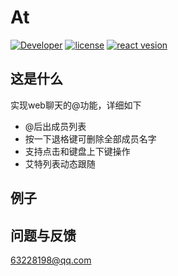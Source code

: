 # At

[![Developer](https://img.shields.io/badge/Developer-pagnkelly-red.svg)](https://github.com/pagnkelly)
[![license](https://img.shields.io/npm/l/react)](https://github.com/facebook/react)
[![react vesion](https://img.shields.io/npm/v/react)](https://github.com/facebook/react)

## 这是什么

  实现web聊天的@功能，详细如下

  - @后出成员列表
  - 按一下退格键可删除全部成员名字
  - 支持点击和键盘上下键操作
  - 艾特列表动态跟随
  
## 例子


## 问题与反馈

63228198@qq.com